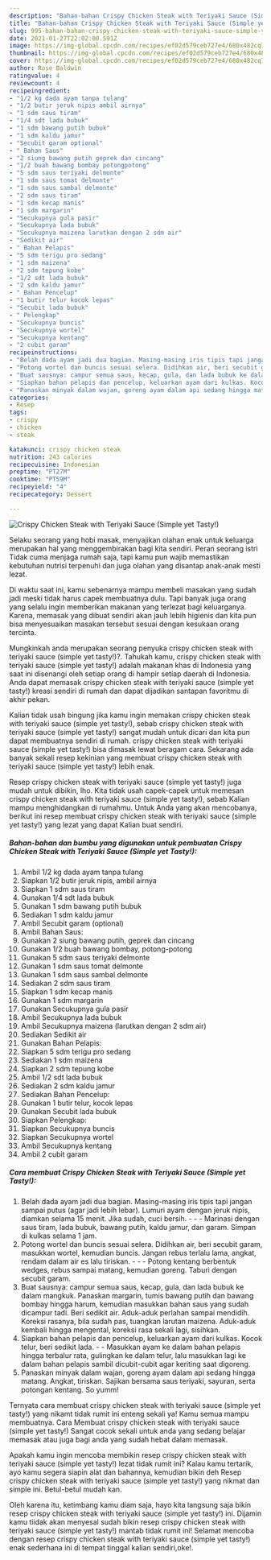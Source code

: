 ```yaml
---
description: "Bahan-bahan Crispy Chicken Steak with Teriyaki Sauce (Simple yet Tasty!) yang lezat Untuk Jualan"
title: "Bahan-bahan Crispy Chicken Steak with Teriyaki Sauce (Simple yet Tasty!) yang lezat Untuk Jualan"
slug: 995-bahan-bahan-crispy-chicken-steak-with-teriyaki-sauce-simple-yet-tasty-yang-lezat-untuk-jualan
date: 2021-01-27T22:02:00.591Z
image: https://img-global.cpcdn.com/recipes/ef02d579ceb727e4/680x482cq70/crispy-chicken-steak-with-teriyaki-sauce-simple-yet-tasty-foto-resep-utama.jpg
thumbnail: https://img-global.cpcdn.com/recipes/ef02d579ceb727e4/680x482cq70/crispy-chicken-steak-with-teriyaki-sauce-simple-yet-tasty-foto-resep-utama.jpg
cover: https://img-global.cpcdn.com/recipes/ef02d579ceb727e4/680x482cq70/crispy-chicken-steak-with-teriyaki-sauce-simple-yet-tasty-foto-resep-utama.jpg
author: Rose Baldwin
ratingvalue: 4
reviewcount: 4
recipeingredient:
- "1/2 kg dada ayam tanpa tulang"
- "1/2 butir jeruk nipis ambil airnya"
- "1 sdm saus tiram"
- "1/4 sdt lada bubuk"
- "1 sdm bawang putih bubuk"
- "1 sdm kaldu jamur"
- "Secubit garam optional"
- " Bahan Saus"
- "2 siung bawang putih geprek dan cincang"
- "1/2 buah bawang bombay potongpotong"
- "5 sdm saus teriyaki delmonte"
- "1 sdm saus tomat delmonte"
- "1 sdm saus sambal delmonte"
- "2 sdm saus tiram"
- "1 sdm kecap manis"
- "1 sdm margarin"
- "Secukupnya gula pasir"
- "Secukupnya lada bubuk"
- "Secukupnya maizena larutkan dengan 2 sdm air"
- "Sedikit air"
- " Bahan Pelapis"
- "5 sdm terigu pro sedang"
- "1 sdm maizena"
- "2 sdm tepung kobe"
- "1/2 sdt lada bubuk"
- "2 sdm kaldu jamur"
- " Bahan Pencelup"
- "1 butir telur kocok lepas"
- "Secubit lada bubuk"
- " Pelengkap"
- "Secukupnya buncis"
- "Secukupnya wortel"
- "Secukupnya kentang"
- "2 cubit garam"
recipeinstructions:
- "Belah dada ayam jadi dua bagian. Masing-masing iris tipis tapi jangan sampai putus (agar jadi lebih lebar). Lumuri ayam dengan jeruk nipis, diamkan selama 15 menit. Jika sudah, cuci bersih.  - Marinasi dengan saus tiram, lada bubuk, bawang putih, kaldu jamur, dan garam. Simpan di kulkas selama 1 jam."
- "Potong wortel dan buncis sesuai selera. Didihkan air, beri secubit garam, masukkan wortel, kemudian buncis. Jangan rebus terlalu lama, angkat, rendam dalam air es lalu tiriskan.  - Potong kentang berbentuk wedges, rebus sampai matang, kemudian goreng. Taburi dengan secubit garam."
- "Buat sausnya: campur semua saus, kecap, gula, dan lada bubuk ke dalam mangkuk. Panaskan margarin, tumis bawang putih dan bawang bombay hingga harum, kemudian masukkan bahan saus yang sudah dicampur tadi. Beri sedikit air. Aduk-aduk perlahan sampai mendidih. Koreksi rasanya, bila sudah pas, tuangkan larutan maizena. Aduk-aduk kembali hingga mengental, koreksi rasa sekali lagi, sisihkan."
- "Siapkan bahan pelapis dan pencelup, keluarkan ayam dari kulkas. Kocok telur, beri sedikit lada. - Masukkan ayam ke dalam bahan pelapis hingga terbalur rata, gulingkan ke dalam telur, lalu masukkan lagi ke dalam bahan pelapis sambil dicubit-cubit agar keriting saat digoreng."
- "Panaskan minyak dalam wajan, goreng ayam dalam api sedang hingga matang. Angkat, tiriskan. Sajikan bersama saus teriyaki, sayuran, serta potongan kentang. So yumm!"
categories:
- Resep
tags:
- crispy
- chicken
- steak

katakunci: crispy chicken steak 
nutrition: 243 calories
recipecuisine: Indonesian
preptime: "PT27M"
cooktime: "PT59M"
recipeyield: "4"
recipecategory: Dessert

---
```



![Crispy Chicken Steak with Teriyaki Sauce (Simple yet Tasty!)](https://img-global.cpcdn.com/recipes/ef02d579ceb727e4/680x482cq70/crispy-chicken-steak-with-teriyaki-sauce-simple-yet-tasty-foto-resep-utama.jpg)

Selaku seorang yang hobi masak, menyajikan olahan enak untuk keluarga merupakan hal yang menggembirakan bagi kita sendiri. Peran seorang istri Tidak cuma menjaga rumah saja, tapi kamu pun wajib memastikan kebutuhan nutrisi terpenuhi dan juga olahan yang disantap anak-anak mesti lezat.

Di waktu  saat ini, kamu sebenarnya mampu membeli masakan yang sudah jadi meski tidak harus capek membuatnya dulu. Tapi banyak juga orang yang selalu ingin memberikan makanan yang terlezat bagi keluarganya. Karena, memasak yang dibuat sendiri akan jauh lebih higienis dan kita pun bisa menyesuaikan masakan tersebut sesuai dengan kesukaan orang tercinta. 



Mungkinkah anda merupakan seorang penyuka crispy chicken steak with teriyaki sauce (simple yet tasty!)?. Tahukah kamu, crispy chicken steak with teriyaki sauce (simple yet tasty!) adalah makanan khas di Indonesia yang saat ini disenangi oleh setiap orang di hampir setiap daerah di Indonesia. Anda dapat memasak crispy chicken steak with teriyaki sauce (simple yet tasty!) kreasi sendiri di rumah dan dapat dijadikan santapan favoritmu di akhir pekan.

Kalian tidak usah bingung jika kamu ingin memakan crispy chicken steak with teriyaki sauce (simple yet tasty!), sebab crispy chicken steak with teriyaki sauce (simple yet tasty!) sangat mudah untuk dicari dan kita pun dapat membuatnya sendiri di rumah. crispy chicken steak with teriyaki sauce (simple yet tasty!) bisa dimasak lewat beragam cara. Sekarang ada banyak sekali resep kekinian yang membuat crispy chicken steak with teriyaki sauce (simple yet tasty!) lebih enak.

Resep crispy chicken steak with teriyaki sauce (simple yet tasty!) juga mudah untuk dibikin, lho. Kita tidak usah capek-capek untuk memesan crispy chicken steak with teriyaki sauce (simple yet tasty!), sebab Kalian mampu menghidangkan di rumahmu. Untuk Anda yang akan mencobanya, berikut ini resep membuat crispy chicken steak with teriyaki sauce (simple yet tasty!) yang lezat yang dapat Kalian buat sendiri.

<!--inarticleads1-->

##### Bahan-bahan dan bumbu yang digunakan untuk pembuatan Crispy Chicken Steak with Teriyaki Sauce (Simple yet Tasty!):

1. Ambil 1/2 kg dada ayam tanpa tulang
1. Siapkan 1/2 butir jeruk nipis, ambil airnya
1. Siapkan 1 sdm saus tiram
1. Gunakan 1/4 sdt lada bubuk
1. Gunakan 1 sdm bawang putih bubuk
1. Sediakan 1 sdm kaldu jamur
1. Ambil Secubit garam (optional)
1. Ambil  Bahan Saus:
1. Gunakan 2 siung bawang putih, geprek dan cincang
1. Gunakan 1/2 buah bawang bombay, potong-potong
1. Gunakan 5 sdm saus teriyaki delmonte
1. Gunakan 1 sdm saus tomat delmonte
1. Gunakan 1 sdm saus sambal delmonte
1. Sediakan 2 sdm saus tiram
1. Siapkan 1 sdm kecap manis
1. Gunakan 1 sdm margarin
1. Gunakan Secukupnya gula pasir
1. Ambil Secukupnya lada bubuk
1. Ambil Secukupnya maizena (larutkan dengan 2 sdm air)
1. Sediakan Sedikit air
1. Gunakan  Bahan Pelapis:
1. Siapkan 5 sdm terigu pro sedang
1. Sediakan 1 sdm maizena
1. Siapkan 2 sdm tepung kobe
1. Ambil 1/2 sdt lada bubuk
1. Sediakan 2 sdm kaldu jamur
1. Sediakan  Bahan Pencelup:
1. Gunakan 1 butir telur, kocok lepas
1. Gunakan Secubit lada bubuk
1. Siapkan  Pelengkap:
1. Siapkan Secukupnya buncis
1. Siapkan Secukupnya wortel
1. Ambil Secukupnya kentang
1. Ambil 2 cubit garam




<!--inarticleads2-->

##### Cara membuat Crispy Chicken Steak with Teriyaki Sauce (Simple yet Tasty!):

1. Belah dada ayam jadi dua bagian. Masing-masing iris tipis tapi jangan sampai putus (agar jadi lebih lebar). Lumuri ayam dengan jeruk nipis, diamkan selama 15 menit. Jika sudah, cuci bersih. -  - - Marinasi dengan saus tiram, lada bubuk, bawang putih, kaldu jamur, dan garam. Simpan di kulkas selama 1 jam.
1. Potong wortel dan buncis sesuai selera. Didihkan air, beri secubit garam, masukkan wortel, kemudian buncis. Jangan rebus terlalu lama, angkat, rendam dalam air es lalu tiriskan. -  - - Potong kentang berbentuk wedges, rebus sampai matang, kemudian goreng. Taburi dengan secubit garam.
1. Buat sausnya: campur semua saus, kecap, gula, dan lada bubuk ke dalam mangkuk. Panaskan margarin, tumis bawang putih dan bawang bombay hingga harum, kemudian masukkan bahan saus yang sudah dicampur tadi. Beri sedikit air. Aduk-aduk perlahan sampai mendidih. Koreksi rasanya, bila sudah pas, tuangkan larutan maizena. Aduk-aduk kembali hingga mengental, koreksi rasa sekali lagi, sisihkan.
1. Siapkan bahan pelapis dan pencelup, keluarkan ayam dari kulkas. Kocok telur, beri sedikit lada. - - Masukkan ayam ke dalam bahan pelapis hingga terbalur rata, gulingkan ke dalam telur, lalu masukkan lagi ke dalam bahan pelapis sambil dicubit-cubit agar keriting saat digoreng.
1. Panaskan minyak dalam wajan, goreng ayam dalam api sedang hingga matang. Angkat, tiriskan. Sajikan bersama saus teriyaki, sayuran, serta potongan kentang. So yumm!




Ternyata cara membuat crispy chicken steak with teriyaki sauce (simple yet tasty!) yang nikamt tidak rumit ini enteng sekali ya! Kamu semua mampu membuatnya. Cara Membuat crispy chicken steak with teriyaki sauce (simple yet tasty!) Sangat cocok sekali untuk anda yang sedang belajar memasak atau juga bagi anda yang sudah hebat dalam memasak.

Apakah kamu ingin mencoba membikin resep crispy chicken steak with teriyaki sauce (simple yet tasty!) lezat tidak rumit ini? Kalau kamu tertarik, ayo kamu segera siapin alat dan bahannya, kemudian bikin deh Resep crispy chicken steak with teriyaki sauce (simple yet tasty!) yang nikmat dan simple ini. Betul-betul mudah kan. 

Oleh karena itu, ketimbang kamu diam saja, hayo kita langsung saja bikin resep crispy chicken steak with teriyaki sauce (simple yet tasty!) ini. Dijamin kamu tiidak akan menyesal sudah bikin resep crispy chicken steak with teriyaki sauce (simple yet tasty!) mantab tidak rumit ini! Selamat mencoba dengan resep crispy chicken steak with teriyaki sauce (simple yet tasty!) enak sederhana ini di tempat tinggal kalian sendiri,oke!.

